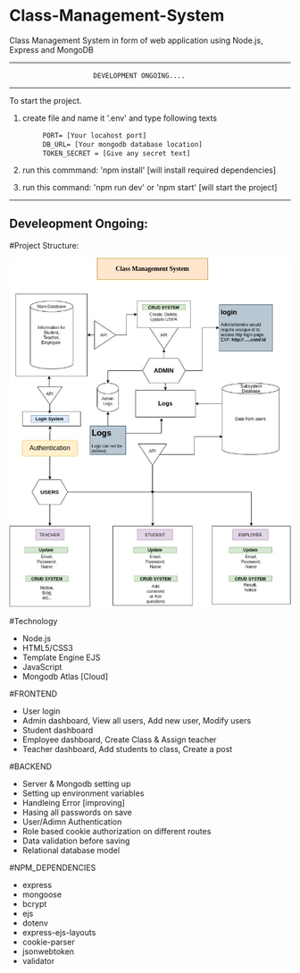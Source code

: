 # Class-Management-System

Class Management System in form of web application using Node.js, Express and MongoDB

**************************************************************************
                         DEVELOPMENT ONGOING....
**************************************************************************
To start the project.

1. create file and name it '.env' and type following texts

            PORT= [Your locahost port]
            DB_URL= [Your mongodb database location]
            TOKEN_SECRET = [Give any secret text]
 
 2. run this commmand: 'npm install'  [will install required dependencies]
 
 3. run this command: 'npm run dev' or 'npm start'  [will start the project]
 
*************************

Develeopment Ongoing:
--------------------

#Project Structure: 

![](public/CMS_diagram.jpg)

#Technology
- Node.js
- HTML5/CSS3
- Template Engine EJS
- JavaScript
- Mongodb Atlas [Cloud]

#FRONTEND
- User login
- Admin dashboard, View all users, Add new user, Modify users
- Student dashboard
- Employee dashboard, Create Class & Assign teacher
- Teacher dashboard, Add students to class, Create a post

#BACKEND
- Server & Mongodb setting up
- Setting up environment variables
- Handleing Error [improving]
- Hasing all passwords on save
- User/Adimn Authentication
- Role based cookie authorization on different routes
- Data validation before saving
- Relational database model

#NPM_DEPENDENCIES

- express
- mongoose
- bcrypt
- ejs
- dotenv
- express-ejs-layouts
- cookie-parser
- jsonwebtoken
- validator

